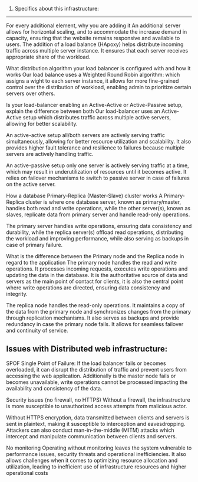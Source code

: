 1. Specifics about this infrastructure:
-----------------------------------------

For every additional element, why you are adding it
An additional server allows for horizontal scaling, and to accommodate the increase demand in capacity, ensuring that the website remains responsive and available to users.
The addition of a load balance (HApoxy) helps distribute incoming traffic across multiple server instance. It ensures that each server receives appropriate share of the workload.


What distribution algorithm your load balancer is configured with and how it works
Our load balance uses a Weighted Round Robin algorithm: which assigns a wight to each server instance, it allows for more fine-grained control over the distribution of workload, enabling admin to prioritize certain servers over others. 

Is your load-balancer enabling an Active-Active or Active-Passive setup, explain the difference between both
Our load-balancer uses an Active-Active setup which distributes traffic across multiple active servers, allowing for better scalability. 

An active-active setup all/both servers are actively serving traffic simultaneously, allowing for better resource utilization and scalability.
It also provides higher fault tolerance and resilience to failures because multiple servers are actively handling traffic. 

An active-passive setup only one server is actively serving traffic at a time, which may result in underutilization of resources until it becomes active. It relies on failover mechanisms to switch to passive server in case of failures on the active server. 

How a database Primary-Replica (Master-Slave) cluster works
A Primary-Replica cluster is where one database server, known as primary/master, handles both read and write operations, while the other server(s), known as slaves, replicate data from primary server and handle read-only operations. 

The primary server handles write operations, ensuring data consistency and durability, while the replica server(s) offload read operations, distributing the workload and improving performance, while also serving as backups in case of primary failure. 

What is the difference between the Primary node and the Replica node in regard to the application
The primary node handles the read and write operations. It processes incoming requests, executes write operations and updating the data in the database. It is the authoritative source of data and servers as the main point of contact for clients, it is also the central point where write operations are directed, ensuring data consistency and integrity. 

The replica node handles the read-only operations. It maintains a copy of the data from the primary node and synchronizes changes from the primary through replication mechanisms. It also serves as backups and provide redundancy in case the primary node fails. It allows for seamless failover and continuity of service. 


Issues with Distributed web infrastructure:
-----------------------------------------------------

SPOF
Single Point of Failure: If the load balancer fails or becomes overloaded, it can disrupt the distribution of traffic and prevent users from accessing the web application. 
Additionally is the master node fails or becomes unavailable, write operations cannot be processed impacting the availability and consistency of the data. 

Security issues (no firewall, no HTTPS)
Without a firewall, the infrastructure is more susceptible to unauthorized access attempts from malicious actor.

Without  HTTPS encryption, data transmitted between clients and servers is sent in plaintext, making it susceptible to interception and eavesdropping. 
Attackers can also conduct man-in-the-middle (MITM) attacks which intercept and manipulate communication between clients and servers. 

No monitoring
Operating without monitoring leaves the system vulnerable to performance issues, security threats and operational inefficiencies. It also allows challenges when it comes to optimizing resource allocation and utilization, leading to inefficient use of infrastructure resources and higher operational costs 

